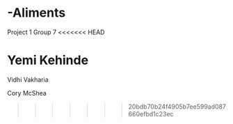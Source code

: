 # -Aliments
Project 1 Group 7
<<<<<<< HEAD

Yemi Kehinde
=======
Vidhi Vakharia

Cory McShea
>>>>>>> 20bdb70b24f4905b7ee599ad087660efbd1c23ec
